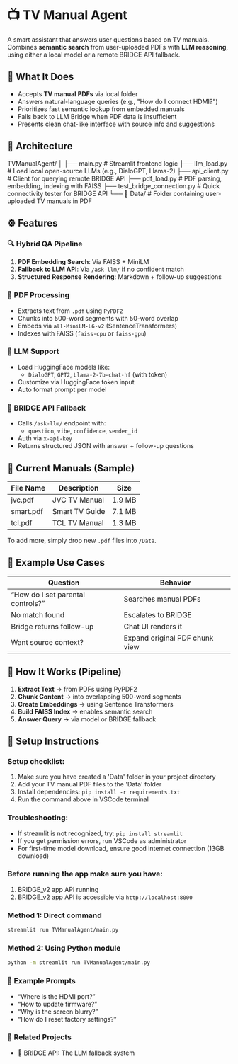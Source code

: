 # 📺 TV Manual Agent

A smart assistant that answers user questions based on TV manuals.  
Combines **semantic search** from user-uploaded PDFs with **LLM reasoning**, using either a local model or a remote BRIDGE API fallback.

## 🧠 What It Does

- Accepts **TV manual PDFs** via local folder
- Answers natural-language queries (e.g., "How do I connect HDMI?")
- Prioritizes fast semantic lookup from embedded manuals
- Falls back to LLM Bridge when PDF data is insufficient
- Presents clean chat-like interface with source info and suggestions

## 🧱 Architecture

TVManualAgent/
│
├── main.py                     # Streamlit frontend logic
├── llm_load.py                 # Load local open-source LLMs (e.g., DialoGPT, Llama-2)
├── api_client.py               # Client for querying remote BRIDGE API
├── pdf_load.py                 # PDF parsing, embedding, indexing with FAISS
├── test_bridge_connection.py   # Quick connectivity tester for BRIDGE API
└── 📁 Data/                    # Folder containing user-uploaded TV manuals in PDF

## ⚙️ Features

### 🔍 Hybrid QA Pipeline
1. **PDF Embedding Search**: Via FAISS + MiniLM
2. **Fallback to LLM API**: Via `/ask-llm/` if no confident match
3. **Structured Response Rendering**: Markdown + follow-up suggestions

### 📄 PDF Processing
- Extracts text from `.pdf` using `PyPDF2`
- Chunks into 500-word segments with 50-word overlap
- Embeds via `all-MiniLM-L6-v2` (SentenceTransformers)
- Indexes with FAISS (`faiss-cpu` or `faiss-gpu`)

### 🤖 LLM Support
- Load HuggingFace models like:
  - `DialoGPT`, `GPT2`, `Llama-2-7b-chat-hf` (with token)
- Customize via HuggingFace token input
- Auto format prompt per model

### 🔗 BRIDGE API Fallback
- Calls `/ask-llm/` endpoint with:
  - `question`, `vibe`, `confidence`, `sender_id`
- Auth via `x-api-key`
- Returns structured JSON with answer + follow-up questions

## 📁 Current Manuals (Sample)

| File Name   | Description         | Size   |
|-------------|---------------------|--------|
| jvc.pdf     | JVC TV Manual       | 1.9 MB |
| smart.pdf   | Smart TV Guide      | 7.1 MB |
| tcl.pdf     | TCL TV Manual       | 1.3 MB |

To add more, simply drop new `.pdf` files into `/Data`.

## 🧪 Example Use Cases

| Question                          | Behavior |
|-----------------------------------|----------|
| “How do I set parental controls?” | Searches manual PDFs |
| No match found                    | Escalates to BRIDGE |
| Bridge returns follow-up          | Chat UI renders it |
| Want source context?              | Expand original PDF chunk view |

## 🚀 How It Works (Pipeline)

1. **Extract Text** → from PDFs using PyPDF2
2. **Chunk Content** → into overlapping 500-word segments
3. **Create Embeddings** → using Sentence Transformers
4. **Build FAISS Index** → enables semantic search
5. **Answer Query** → via model or BRIDGE fallback

## 🔧 Setup Instructions

### Setup checklist:
1. Make sure you have created a 'Data' folder in your project directory
2. Add your TV manual PDF files to the 'Data' folder
3. Install dependencies: `pip install -r requirements.txt`
4. Run the command above in VSCode terminal

### Troubleshooting:
- If streamlit is not recognized, try: `pip install streamlit`
- If you get permission errors, run VSCode as administrator
- For first-time model download, ensure good internet connection (13GB download)

### Before running the app make sure you have:
1. BRIDGE_v2 app API running
2. BRIDGE_v2 app API is accessible via `http://localhost:8000`

### Method 1: Direct command
```bash
streamlit run TVManualAgent/main.py
```

### Method 2: Using Python module
```bash
python -m streamlit run TVManualAgent/main.py
```

### 💬 Example Prompts
- “Where is the HDMI port?”
- “How to update firmware?”
- “Why is the screen blurry?”
- “How do I reset factory settings?”

### 📎 Related Projects
-  🔗 BRIDGE API: The LLM fallback system

